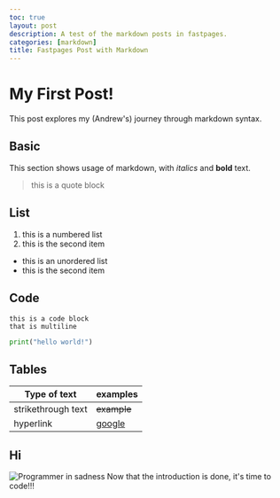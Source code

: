 ```yaml
---
toc: true
layout: post
description: A test of the markdown posts in fastpages.
categories: [markdown]
title: Fastpages Post with Markdown
---
```

# My First Post!

This post explores my (Andrew's) journey through markdown syntax.

## Basic 

This section shows usage of markdown, with *italics* and **bold** text.
> this is a quote block

## List

1. this is a numbered list
2. this is the second item

- this is an unordered list
- this is the second item

## Code

```
this is a code block
that is multiline
```
```python
print("hello world!")
```

## Tables

|Type of text  | examples |
|--|--|
| strikethrough text | ~~example~~ |
|hyperlink|[google](https://www.google.com/)|

## Hi
![Programmer in sadness](https://images.techhive.com/images/article/2014/10/shutterstock_103782935-100527393-large.jpg)
Now that the introduction is done, it's time to code!!!